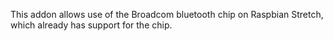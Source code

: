This addon allows use of the Broadcom bluetooth chip on Raspbian Stretch, which already has support for the chip.
